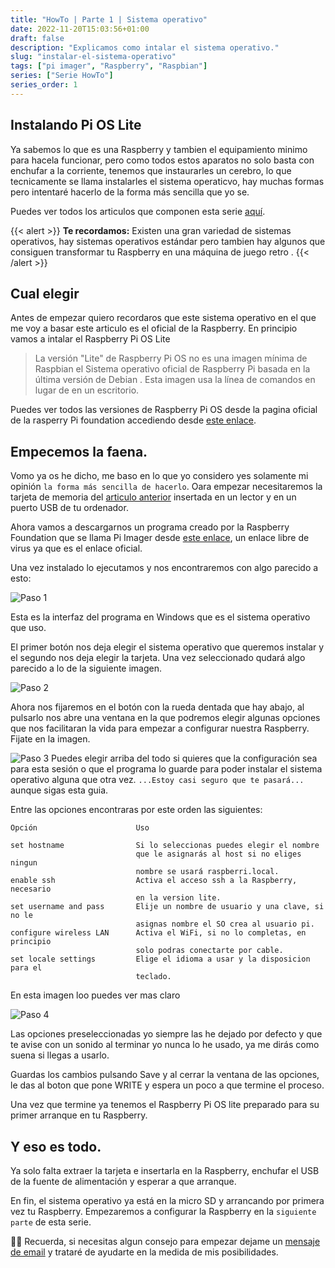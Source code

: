 ```yaml
---
title: "HowTo | Parte 1 | Sistema operativo"
date: 2022-11-20T15:03:56+01:00
draft: false
description: "Explicamos como intalar el sistema operativo."
slug: "instalar-el-sistema-operativo"
tags: ["pi imager", "Raspberry", "Raspbian"]
series: ["Serie HowTo"]
series_order: 1
---
```


## Instalando Pi OS Lite 

Ya sabemos lo que es una Raspberry y tambien el equipamiento minimo para hacela funcionar, pero como todos estos aparatos no solo basta con enchufar a la corriente, tenemos que instaurarles un cerebro, lo que tecnicamente se llama instalarles el sistema operaticvo, hay muchas formas pero intentaré hacerlo de la forma más sencilla que yo se.

Puedes ver todos los articulos que componen esta serie [aquí](/how).

{{< alert >}}
**Te recordamos:** Existen una gran variedad de sistemas operativos, hay sistemas operativos estándar pero tambien hay algunos que consiguen  transformar tu Raspberry en una máquina de juego retro .
{{< /alert >}}

## Cual elegir
Antes de empezar quiero recordaros que este sistema operativo en el que me voy a basar este articulo es el oficial de la Raspberry.
En principio vamos a intalar el Raspberry Pi OS Lite 

> La versión "Lite" de Raspberry Pi OS no es una imagen mínima de Raspbian el Sistema operativo oficial de Raspberry Pi basada en la última versión de Debian . Esta imagen usa la línea de comandos en lugar de en un escritorio. 

Puedes ver todos las versiones de Raspberry Pi OS desde la pagina oficial de la rasperry Pi foundation accediendo desde [este enlace](https://www.raspberrypi.com/software/operating-systems/).

## Empecemos la faena. 

Vomo ya os he dicho, me baso en lo que yo considero yes solamente mi opinión `la forma más sencilla de hacerlo`. Oara empezar necesitaremos la tarjeta de memoria del [articulo anterior](/how/raspberry-lo-basico/) insertada en un lector y en un puerto USB de tu ordenador.

Ahora vamos a descargarnos un programa creado por la Raspberry Foundation que se llama Pi Imager desde [este enlace](https://downloads.raspberrypi.org/imager/imager_latest.exe), un enlace libre de virus ya que es el enlace oficial.

Una vez instalado lo ejecutamos y nos encontraremos con algo parecido a esto:

![Paso 1](/howto_OS/1.jpg)

Esta es la interfaz del programa en Windows que es el sistema operativo que uso.

El primer botón nos deja elegir el sistema operativo que queremos instalar y el segundo nos deja elegir la tarjeta. Una vez seleccionado qudará algo parecido a lo de la siguiente imagen.

![Paso 2](/howto_OS/2.jpg)

Ahora nos fijaremos en el botón con la rueda dentada que hay abajo, al pulsarlo nos abre una ventana en la que podremos elegir algunas opciones que nos facilitaran la vida para empezar a configurar nuestra Raspberry. Fijate en la imagen.

![Paso 3](/howto_OS/3.jpg)
Puedes elegir arriba del todo si quieres que la configuración sea para esta sesión o que el programa lo guarde para poder instalar el sistema operativo alguna que otra vez. `...Estoy casi seguro que te pasará...` aunque sigas esta guia.

Entre las opciones encontraras por este orden las siguientes:

```
Opción      	            Uso

set hostname	            Si lo seleccionas puedes elegir el nombre
                            que le asignarás al host si no eliges ningun
                            nombre se usará raspberri.local.
enable ssh	                Activa el acceso ssh a la Raspberry, necesario
                            en la version lite.
set username and pass	    Elije un nombre de usuario y una clave, si no le
                            asignas nombre el SO crea al usuario pi.
configure wireless LAN      Activa el WiFi, si no lo completas, en principio
                            solo podras conectarte por cable.
set locale settings         Elige el idioma a usar y la disposicion para el
                            teclado.

```

En esta imagen loo puedes ver mas claro

![Paso 4](/howto_OS/4.jpg)

Las opciones preseleccionadas yo siempre las he dejado por defecto y que te avise con un sonido al terminar yo nunca lo he usado, ya me dirás como suena si llegas a usarlo.

Guardas los cambios pulsando Save y al cerrar la ventana de las opciones, le das al boton que pone WRITE y espera un poco a que termine el proceso.

Una vez que termine ya tenemos el Raspberry Pi OS lite preparado para su primer arranque en tu Raspberry.

## Y eso es todo.

Ya solo falta extraer la tarjeta e insertarla en la Raspberry, enchufar el USB de la fuente de alimentación y esperar a que arranque.


En fin, el sistema operativo ya está en la micro SD y arrancando por primera vez tu Raspberry. Empezaremos a configurar la Raspberry en la `siguiente parte` de esta serie.


🙋‍♀️ Recuerda, si necesitas algun consejo para empezar dejame un [mensaje de email](mailto:proyectopy@gmx.es) y trataré de ayudarte en la medida de mis posibilidades.


